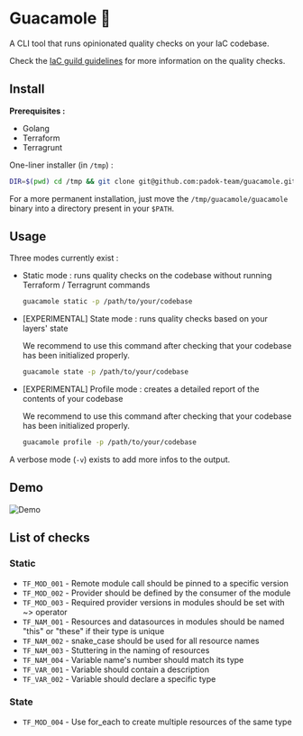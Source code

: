 # Guacamole 🥑

A CLI tool that runs opinionated quality checks on your IaC codebase.

Check the [IaC guild guidelines](https://padok-team.github.io/docs-terraform-guidelines/) for more information on the quality checks.

## Install

**Prerequisites :**
- Golang
- Terraform
- Terragrunt

One-liner installer (in `/tmp`) :

```bash
DIR=$(pwd) cd /tmp && git clone git@github.com:padok-team/guacamole.git && cd guacamole && go build && alias guacamole=/tmp/guacamole/guacamole && cd $DIR
```

For a more permanent installation, just move the `/tmp/guacamole/guacamole` binary into a directory present in your `$PATH`.

## Usage

Three modes currently exist :

- Static mode : runs quality checks on the codebase without running Terraform / Terragrunt commands

  ```bash
  guacamole static -p /path/to/your/codebase
  ```

- [EXPERIMENTAL] State mode : runs quality checks based on your layers' state
  
  We recommend to use this command after checking that your codebase has been initialized properly.


  ```bash
  guacamole state -p /path/to/your/codebase
  ```

- [EXPERIMENTAL] Profile mode : creates a detailed report of the contents of your codebase

  We recommend to use this command after checking that your codebase has been initialized properly.

  ```bash
  guacamole profile -p /path/to/your/codebase
  ```

A verbose mode (`-v`) exists to add more infos to the output.

## Demo

![Demo](/assets/demo.gif)

## List of checks

### Static

- `TF_MOD_001` - Remote module call should be pinned to a specific version
- `TF_MOD_002` - Provider should be defined by the consumer of the module
- `TF_MOD_003` - Required provider versions in modules should be set with ~> operator
- `TF_NAM_001` - Resources and datasources in modules should be named "this" or "these" if their type is unique
- `TF_NAM_002` - snake_case should be used for all resource names
- `TF_NAM_003` - Stuttering in the naming of resources
- `TF_NAM_004` - Variable name's number should match its type
- `TF_VAR_001` - Variable should contain a description
- `TF_VAR_002` - Variable should declare a specific type

### State

- `TF_MOD_004` - Use for_each to create multiple resources of the same type
